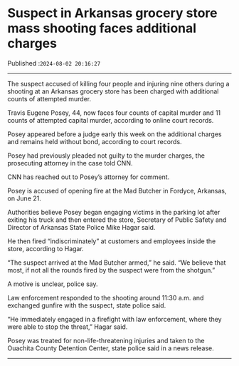 # Suspect in Arkansas grocery store mass shooting faces additional charges

Published :`2024-08-02 20:16:27`

---

The suspect accused of killing four people and injuring nine others during a shooting at an Arkansas grocery store has been charged with additional counts of attempted murder.

Travis Eugene Posey, 44, now faces four counts of capital murder and 11 counts of attempted capital murder, according to online court records.

Posey appeared before a judge early this week on the additional charges and remains held without bond, according to court records.

Posey had previously pleaded not guilty to the murder charges, the prosecuting attorney in the case told CNN.

CNN has reached out to Posey’s attorney for comment.

Posey is accused of opening fire at the Mad Butcher in Fordyce, Arkansas, on June 21.

Authorities believe Posey began engaging victims in the parking lot after exiting his truck and then entered the store, Secretary of Public Safety and Director of Arkansas State Police Mike Hagar said.

He then fired “indiscriminately” at customers and employees inside the store, according to Hagar.

“The suspect arrived at the Mad Butcher armed,” he said. “We believe that most, if not all the rounds fired by the suspect were from the shotgun.”

A motive is unclear, police say.

Law enforcement responded to the shooting around 11:30 a.m. and exchanged gunfire with the suspect, state police said.

“He immediately engaged in a firefight with law enforcement, where they were able to stop the threat,” Hagar said.

Posey was treated for non-life-threatening injuries and taken to the Ouachita County Detention Center, state police said in a news release.

---

